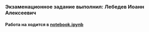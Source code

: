 ### Экзаменационное задание выполнил: Лебедев Иоанн Алексеевич
#### Работа на ходится в [notebook.ipynb](notebook.ipynb)
